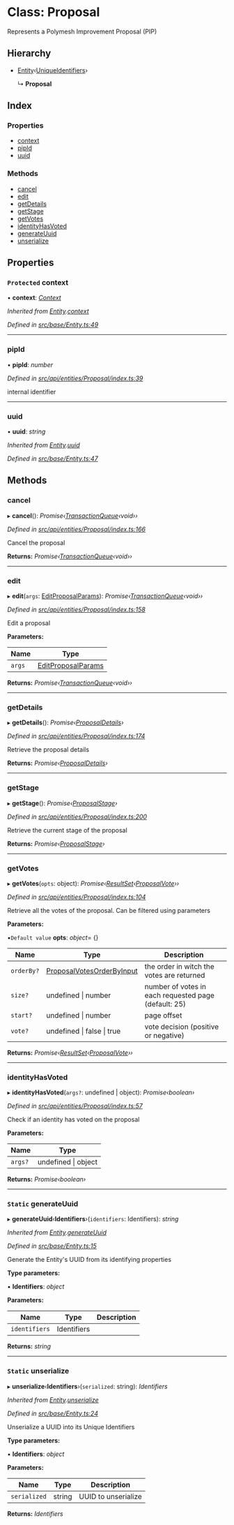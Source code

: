 # Class: Proposal

Represents a Polymesh Improvement Proposal (PIP)

## Hierarchy

* [Entity](base.entity.md)‹[UniqueIdentifiers](../interfaces/api_entities_proposal.uniqueidentifiers.md)›

  ↳ **Proposal**

## Index

### Properties

* [context](api_entities_proposal.proposal.md#protected-context)
* [pipId](api_entities_proposal.proposal.md#pipid)
* [uuid](api_entities_proposal.proposal.md#uuid)

### Methods

* [cancel](api_entities_proposal.proposal.md#cancel)
* [edit](api_entities_proposal.proposal.md#edit)
* [getDetails](api_entities_proposal.proposal.md#getdetails)
* [getStage](api_entities_proposal.proposal.md#getstage)
* [getVotes](api_entities_proposal.proposal.md#getvotes)
* [identityHasVoted](api_entities_proposal.proposal.md#identityhasvoted)
* [generateUuid](api_entities_proposal.proposal.md#static-generateuuid)
* [unserialize](api_entities_proposal.proposal.md#static-unserialize)

## Properties

### `Protected` context

• **context**: *[Context](context.context-1.md)*

*Inherited from [Entity](base.entity.md).[context](base.entity.md#protected-context)*

*Defined in [src/base/Entity.ts:49](https://github.com/PolymathNetwork/polymesh-sdk/blob/73feada/src/base/Entity.ts#L49)*

___

###  pipId

• **pipId**: *number*

*Defined in [src/api/entities/Proposal/index.ts:39](https://github.com/PolymathNetwork/polymesh-sdk/blob/73feada/src/api/entities/Proposal/index.ts#L39)*

internal identifier

___

###  uuid

• **uuid**: *string*

*Inherited from [Entity](base.entity.md).[uuid](base.entity.md#uuid)*

*Defined in [src/base/Entity.ts:47](https://github.com/PolymathNetwork/polymesh-sdk/blob/73feada/src/base/Entity.ts#L47)*

## Methods

###  cancel

▸ **cancel**(): *Promise‹[TransactionQueue](base.transactionqueue.md)‹void››*

*Defined in [src/api/entities/Proposal/index.ts:166](https://github.com/PolymathNetwork/polymesh-sdk/blob/73feada/src/api/entities/Proposal/index.ts#L166)*

Cancel the proposal

**Returns:** *Promise‹[TransactionQueue](base.transactionqueue.md)‹void››*

___

###  edit

▸ **edit**(`args`: [EditProposalParams](../modules/api_procedures.md#editproposalparams)): *Promise‹[TransactionQueue](base.transactionqueue.md)‹void››*

*Defined in [src/api/entities/Proposal/index.ts:158](https://github.com/PolymathNetwork/polymesh-sdk/blob/73feada/src/api/entities/Proposal/index.ts#L158)*

Edit a proposal

**Parameters:**

Name | Type |
------ | ------ |
`args` | [EditProposalParams](../modules/api_procedures.md#editproposalparams) |

**Returns:** *Promise‹[TransactionQueue](base.transactionqueue.md)‹void››*

___

###  getDetails

▸ **getDetails**(): *Promise‹[ProposalDetails](../interfaces/api_entities_proposal.proposaldetails.md)›*

*Defined in [src/api/entities/Proposal/index.ts:174](https://github.com/PolymathNetwork/polymesh-sdk/blob/73feada/src/api/entities/Proposal/index.ts#L174)*

Retrieve the proposal details

**Returns:** *Promise‹[ProposalDetails](../interfaces/api_entities_proposal.proposaldetails.md)›*

___

###  getStage

▸ **getStage**(): *Promise‹[ProposalStage](../enums/api_entities_proposal.proposalstage.md)›*

*Defined in [src/api/entities/Proposal/index.ts:200](https://github.com/PolymathNetwork/polymesh-sdk/blob/73feada/src/api/entities/Proposal/index.ts#L200)*

Retrieve the current stage of the proposal

**Returns:** *Promise‹[ProposalStage](../enums/api_entities_proposal.proposalstage.md)›*

___

###  getVotes

▸ **getVotes**(`opts`: object): *Promise‹[ResultSet](../interfaces/types.resultset.md)‹[ProposalVote](../interfaces/api_entities_proposal.proposalvote.md)››*

*Defined in [src/api/entities/Proposal/index.ts:104](https://github.com/PolymathNetwork/polymesh-sdk/blob/73feada/src/api/entities/Proposal/index.ts#L104)*

Retrieve all the votes of the proposal. Can be filtered using parameters

**Parameters:**

▪`Default value`  **opts**: *object*= {}

Name | Type | Description |
------ | ------ | ------ |
`orderBy?` | [ProposalVotesOrderByInput](../modules/api_entities_proposal.md#proposalvotesorderbyinput) | the order in witch the votes are returned |
`size?` | undefined &#124; number | number of votes in each requested page (default: 25) |
`start?` | undefined &#124; number | page offset  |
`vote?` | undefined &#124; false &#124; true | vote decision (positive or negative) |

**Returns:** *Promise‹[ResultSet](../interfaces/types.resultset.md)‹[ProposalVote](../interfaces/api_entities_proposal.proposalvote.md)››*

___

###  identityHasVoted

▸ **identityHasVoted**(`args?`: undefined | object): *Promise‹boolean›*

*Defined in [src/api/entities/Proposal/index.ts:57](https://github.com/PolymathNetwork/polymesh-sdk/blob/73feada/src/api/entities/Proposal/index.ts#L57)*

Check if an identity has voted on the proposal

**Parameters:**

Name | Type |
------ | ------ |
`args?` | undefined &#124; object |

**Returns:** *Promise‹boolean›*

___

### `Static` generateUuid

▸ **generateUuid**‹**Identifiers**›(`identifiers`: Identifiers): *string*

*Inherited from [Entity](base.entity.md).[generateUuid](base.entity.md#static-generateuuid)*

*Defined in [src/base/Entity.ts:15](https://github.com/PolymathNetwork/polymesh-sdk/blob/73feada/src/base/Entity.ts#L15)*

Generate the Entity's UUID from its identifying properties

**Type parameters:**

▪ **Identifiers**: *object*

**Parameters:**

Name | Type | Description |
------ | ------ | ------ |
`identifiers` | Identifiers |   |

**Returns:** *string*

___

### `Static` unserialize

▸ **unserialize**‹**Identifiers**›(`serialized`: string): *Identifiers*

*Inherited from [Entity](base.entity.md).[unserialize](base.entity.md#static-unserialize)*

*Defined in [src/base/Entity.ts:24](https://github.com/PolymathNetwork/polymesh-sdk/blob/73feada/src/base/Entity.ts#L24)*

Unserialize a UUID into its Unique Identifiers

**Type parameters:**

▪ **Identifiers**: *object*

**Parameters:**

Name | Type | Description |
------ | ------ | ------ |
`serialized` | string | UUID to unserialize  |

**Returns:** *Identifiers*
